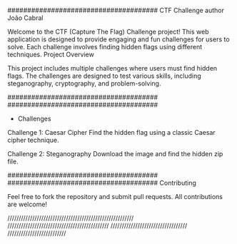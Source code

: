 ######################################
CTF Challenge author João Cabral

Welcome to the CTF (Capture The Flag) Challenge project! This web application is designed to provide engaging and fun challenges for users to solve. Each challenge involves finding hidden flags using different techniques.
Project Overview

This project includes multiple challenges where users must find hidden flags. The challenges are designed to test various skills, including steganography, cryptography, and problem-solving.

######################################
######################################

- Challenges

Challenge 1: Caesar Cipher
Find the hidden flag using a classic Caesar cipher technique.

Challenge 2: Steganography
Download the image and find the hidden zip file.

######################################
######################################
Contributing

Feel free to fork the repository and submit pull requests. All contributions are welcome!

////////////////////////////////////////////////////////
/////////////////////////////////////////////
//////////////////////////////////
//////////////////////////

